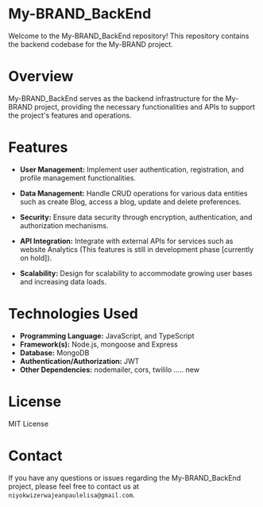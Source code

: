 # My-BRAND_BackEnd

Welcome to the My-BRAND_BackEnd repository! This repository contains the backend codebase for the My-BRAND project.

# Overview

My-BRAND_BackEnd serves as the backend infrastructure for the My-BRAND project, providing the necessary functionalities and APIs to support the project's features and operations.

# Features

- ****User Management:**** Implement user authentication, registration, and profile management functionalities.

- ****Data Management:**** Handle CRUD operations for various data entities such as create Blog, access a blog, update and delete preferences.

- ****Security:**** Ensure data security through encryption, authentication, and authorization mechanisms.

- ****API Integration:**** Integrate with external APIs for services such as website Analytics (This features is still in development phase [currently on hold]).

- ****Scalability:**** Design for scalability to accommodate growing user bases and increasing data loads.

# Technologies Used

- ****Programming Language:****  JavaScript, and TypeScript
- ****Framework(s):**** Node.js, mongoose and Express
- ****Database:**** MongoDB
- ****Authentication/Authorization:****  JWT
- ****Other Dependencies:**** nodemailer, cors, twililo .....
new
# License
 MIT License

# Contact
If you have any questions or issues regarding the My-BRAND_BackEnd project, please feel free to contact us at `niyokwizerwajeanpaulelisa@gmail.com`.


